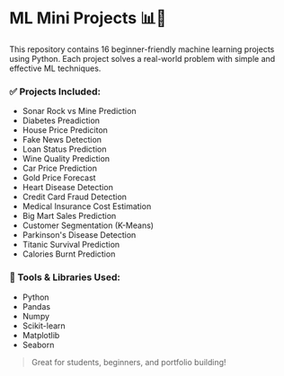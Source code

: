 # ML Mini Projects 📊🤖

This repository contains 16 beginner-friendly machine learning projects using Python. Each project solves a real-world problem with simple and effective ML techniques.

### ✅ Projects Included:
- Sonar Rock vs Mine Prediction
- Diabetes Preadiction
- House Price Prediciton 
- Fake News Detection
- Loan Status Prediction
- Wine Quality Prediction
- Car Price Prediction
- Gold Price Forecast
- Heart Disease Detection
- Credit Card Fraud Detection
- Medical Insurance Cost Estimation
- Big Mart Sales Prediction
- Customer Segmentation (K-Means)
- Parkinson's Disease Detection
- Titanic Survival Prediction
- Calories Burnt Prediction 

### 🔧 Tools & Libraries Used:
- Python
- Pandas
- Numpy
- Scikit-learn
- Matplotlib
- Seaborn

> Great for students, beginners, and portfolio building!
